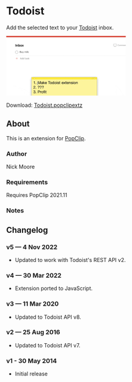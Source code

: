 # Todoist

Add the selected text to your [Todoist](https://todoist.com/) inbox.

<img src="https://raw.githubusercontent.com/pilotmoon/PopClip-Extensions/master/source/Todoist.popclipext/Todoist-demo.gif" width="320px">

Download: [Todoist.popclipextz](https://github.com/pilotmoon/PopClip-Extensions/raw/master/extensions/Todoist.popclipextz)

## About

This is an extension for [PopClip](https://pilotmoon.com/popclip/).

### Author

Nick Moore

### Requirements

Requires PopClip 2021.11

### Notes

## Changelog

### v5 — 4 Nov 2022

* Updated to work with Todoist's REST API v2.

### v4 — 30 Mar 2022

* Extension ported to JavaScript.

### v3 — 11 Mar 2020

* Updated to Todoist API v8.

### v2 — 25 Aug 2016

* Updated to Todoist API v7.

### v1 - 30 May 2014

* Initial release
